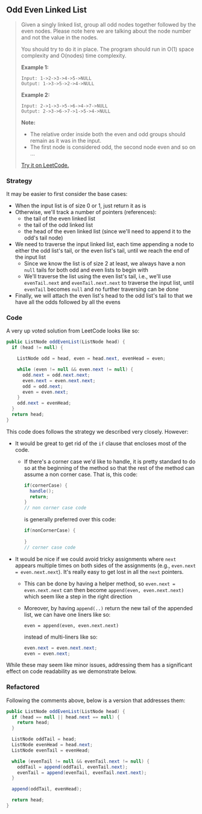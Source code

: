 ## Odd Even Linked List

> Given a singly linked list, group all odd nodes together followed by the even nodes. Please note here we are talking about the node number and not the value in the nodes.
>
> You should try to do it in place. The program should run in O(1) space complexity and O(nodes) time complexity.
>
> **Example 1:**
>
> ```
> Input: 1->2->3->4->5->NULL
> Output: 1->3->5->2->4->NULL
> ```
>
> **Example 2:**
>
> ```
> Input: 2->1->3->5->6->4->7->NULL
> Output: 2->3->6->7->1->5->4->NULL
> ```
>
> **Note:**
>
> - The relative order inside both the even and odd groups should remain as it was in the input.
> - The first node is considered odd, the second node even and so on ...
>
> [Try it on LeetCode.](https://leetcode.com/problems/odd-even-linked-list/)



### Strategy

It may be easier to first consider the base cases:

* When the input list is of size 0 or 1, just return it as is
* Otherwise, we'll track a number of pointers (references):
  * the tail of the even linked list
  * the tail of the odd linked list
  * the head of the even linked list (since we'll need to append it to the odd's tail node)
* We need to traverse the input linked list, each time appending a node to either the odd list's tail, or the even list's tail, until we reach the end of the input list
  * Since we know the list is of size 2 at least, we always have a non `null` tails for both odd and even lists to begin with
  * We'll traverse the list using the even list's tail, i.e., we'll use `evenTail.next` and `evenTail.next.next` to traverse the input list, until `evenTail` becomes `null` and no further traversing can be done
* Finally, we will attach the even list's head to the odd list's tail to that we have all the odds followed by all the evens



### Code

A very up voted solution from LeetCode looks like so:

```java
public ListNode oddEvenList(ListNode head) {
  if (head != null) {

    ListNode odd = head, even = head.next, evenHead = even;

    while (even != null && even.next != null) {
      odd.next = odd.next.next;
      even.next = even.next.next;
      odd = odd.next;
      even = even.next;
    }
    odd.next = evenHead;
  }
  return head;
}
```

This code does follows the strategy we described very closely. However:

* It would be great to get rid of the `if` clause that encloses most of the code. 

  * If there's a corner case we'd like to handle, it is pretty standard to do so at the beginning of the method so that the rest of the method can assume a non corner case. That is, this code: 

    ```java
    if(cornerCase) {
      handle();
      return;
    }
    // non corner case code
    ```

    is generally preferred over this code:

    ```java
    if(nonCornerCase) {
      
    }
    // corner case code
    ```

    

* It would be nice if we could avoid tricky assignments where `next` appears multiple times on both sides of the assignments (e.g., `even.next = even.next.next`). It's really easy to get lost in all the `next` pointers.

  * This can be done by having a helper method, so `even.next = even.next.next` can then become `append(even, even.next.next)` which seem like a step in the right direction

  * Moreover, by having `append(..)` return the new tail of the appended list, we can have one liners like so:

     `even = append(even, even.next.next)` 

    instead of multi-liners like so:

    ```java
    even.next = even.next.next; 
    even = even.next;
    ```

While these may seem like minor issues, addressing them has a significant effect on code readability as we demonstrate below.



### Refactored

Following the comments above, below is a version that addresses them:

```java
public ListNode oddEvenList(ListNode head) {
  if (head == null || head.next == null) {
    return head;
  }

  ListNode oddTail = head;
  ListNode evenHead = head.next;
  ListNode evenTail = evenHead;

  while (evenTail != null && evenTail.next != null) {
    oddTail = append(oddTail, evenTail.next);
    evenTail = append(evenTail, evenTail.next.next);
  }

  append(oddTail, evenHead);

  return head;
}

```

